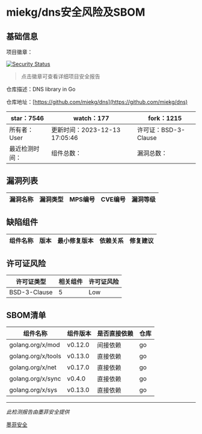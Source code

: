 # miekg/dns安全风险及SBOM

## 基础信息

项目徽章：

[![Security Status](https://www.murphysec.com/platform3/v31/badge/1736092330622410752.svg)](https://www.murphysec.com/console/report/1719781981545086976/1736092330622410752)

> 点击徽章可查看详细项目安全报告

仓库描述：DNS library in Go

仓库地址：[https://github.com/miekg/dns](https://github.com/miekg/dns)

| star：7546 | watch：177 | fork：1215 |
| ----------- | -------------- | ------------ |
| 所有者：User | 更新时间：2023-12-13 17:05:46 | 许可证：BSD-3-Clause |
| 最近检测时间： | 组件总数： | 漏洞总数： |




## 漏洞列表

| 漏洞名称 | 漏洞类型 | MPS编号 | CVE编号 | 漏洞等级 |
| ------- | ------ | ------- | ------ | ----- |





## 缺陷组件

| 组件名称 | 版本 | 最小修复版本 | 依赖关系 | 修复建议 |
| -------- | ---- | ------------ | -------- | -------- |





## 许可证风险

| 许可证类型 | 相关组件 | 许可证风险 |
| ---------- | -------- | ---------- |
|BSD-3-Clause|5|Low|




## SBOM清单

| 组件名称 | 组件版本 | 是否直接依赖 | 仓库 |
| -------- | -------- | ------------ | ---- |
|golang.org/x/mod|v0.12.0|间接依赖|go|
|golang.org/x/tools|v0.13.0|直接依赖|go|
|golang.org/x/net|v0.17.0|直接依赖|go|
|golang.org/x/sync|v0.4.0|直接依赖|go|
|golang.org/x/sys|v0.13.0|直接依赖|go|


------

*此检测报告由墨菲安全提供*

[墨菲安全](www.murphysec.com)